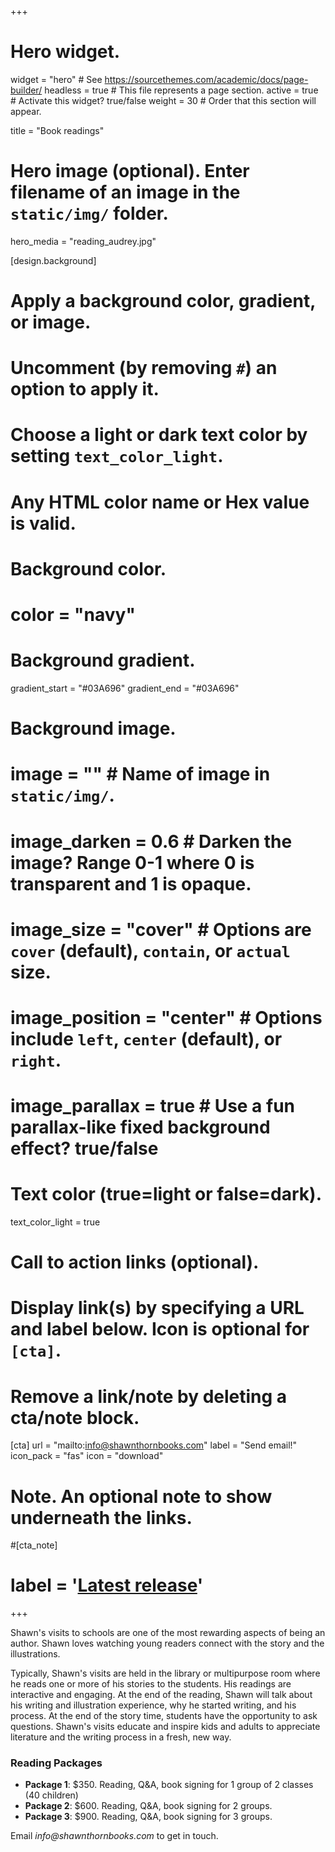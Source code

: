 +++
# Hero widget.
widget = "hero"  # See https://sourcethemes.com/academic/docs/page-builder/
headless = true  # This file represents a page section.
active = true  # Activate this widget? true/false
weight = 30  # Order that this section will appear.

title = "Book readings"

# Hero image (optional). Enter filename of an image in the `static/img/` folder.
hero_media = "reading_audrey.jpg"

[design.background]
  # Apply a background color, gradient, or image.
  #   Uncomment (by removing `#`) an option to apply it.
  #   Choose a light or dark text color by setting `text_color_light`.
  #   Any HTML color name or Hex value is valid.

  # Background color.
  # color = "navy"
  
  # Background gradient.
  gradient_start = "#03A696"
  gradient_end = "#03A696"
  
  # Background image.
  # image = ""  # Name of image in `static/img/`.
  # image_darken = 0.6  # Darken the image? Range 0-1 where 0 is transparent and 1 is opaque.
  # image_size = "cover"  #  Options are `cover` (default), `contain`, or `actual` size.
  # image_position = "center"  # Options include `left`, `center` (default), or `right`.
  # image_parallax = true  # Use a fun parallax-like fixed background effect? true/false
  
  # Text color (true=light or false=dark).
  text_color_light = true

# Call to action links (optional).
#   Display link(s) by specifying a URL and label below. Icon is optional for `[cta]`.
#   Remove a link/note by deleting a cta/note block.
[cta]
  url = "mailto:info@shawnthornbooks.com"
  label = "Send email!"
  icon_pack = "fas"
  icon = "download"
  

# Note. An optional note to show underneath the links.
#[cta_note]
#  label = '<a class="js-github-release" href="https://sourcethemes.com/academic/updates" data-repo="gcushen/hugo-academic">Latest release<!-- V --></a>'
+++

Shawn's visits to schools are one of the most rewarding aspects of being an author. Shawn loves watching young readers connect with the story and the illustrations. 

Typically, Shawn's visits are held in the library or multipurpose room where he reads one or more of his stories to the students. His readings are interactive and engaging. At the end of the reading, Shawn will talk about his writing and illustration experience, why he started writing, and his process. At the end of the story time, students have the opportunity to ask questions. Shawn's visits educate and inspire kids and adults to appreciate literature and the writing process in a fresh, new way. 

### Reading Packages

- **Package 1**: $350. Reading, Q&A, book signing for 1 group of 2 classes (40 children)
- **Package 2**: $600. Reading, Q&A, book signing for 2 groups.
- **Package 3**: $900. Reading, Q&A, book signing for 3 groups.

Email _info@shawnthornbooks.com_ to get in touch.
